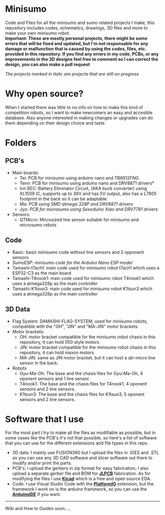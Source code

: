 # Minisumo
Code and Files for all the minisumo and sumo related projects I make, this repository includes codes, schematics, drawings, 3D files and more to make your own minisumo robot.\
**Important: These are mostly personal projects, there might be some errors that will be fixed and updated, but I'm not responsable for any damage or malfunction that is caused by using the codes, files, etc. provided in this repository. If you find any errors in my code, PCBs, or any improvements in the 3D designs feel free to comment so I can correct the design, you can also make a pull request**

*The projects marked in italic are projects that are still on progress*

# Why open source?
When I started there was little to no info on how to make this kind of competition robots, so I want to make newcomers an easy and accesible database.
Also anyone interested in making changes or upgrades can do them depending on their design choice and taste.

# Folders

## PCB's
- Main boards:
  - Tei: PCB for minisumo using arduino nano and TB6612FNG
  - Tenn: PCB for minisumo using arduino nano and DRV8871 drivers*
  - Inn BEC: Battery Eliminator Circuit, (AKA buck converter) using XL1509 IC, supports up to 36V and has 5V output, also has a L7805 footprint in the back so it can be adaptable.
  - *Ma: PCB using SMD atmega 328P and DRV8871 drivers*
  - *Jyo: PCB for microsumo using Seeeduino Xiao and DRV7781 drivers*
- Sensors:
    - QTMicro: Microsized line sensor suitable for minisumo and microsumo robots
## Code
- Basic: basic minisumo code without line sensors and 2 opponent sensors
- *SumoESP: minisumo code for the Arduino Nano ESP model*
- Tamashi-I7ach1: main code used for minisumo robot I7ach1 which uses a ESP32-C3 as the main board
- Tamashi-T4nook1: main code used for minisumo robot T4nook1 which uses a atmega328p as the main controller
- Tamashi-K1tsun3: main code used for minisumo robot K1tsun3 which uses a atmega328p as the main controller
## 3D Data
- Flag System: DAMASHI-FLAG-SYSTEM, used for minisumo robots, compatible with the "OH", "JIN" and "MA-JIN" motor brackets.
- Motor brackets:
  - OH: motor bracket compatible for the minisumo robot chasis in this repository, it can hold 050 style motors
  - JIN: motor bracket compatible for the minisumo robot chasis in this repository, it can hold maxon motors
  - MA-JIN: same as JIN motor bracket, but it can host a qtr-micro line sensor in the back.
- Robots
  - Gyu-Ma-Oh: The base and the chasis files for Gyu-Ma-Oh, 4 oponent sensors and 1 line sensor.
  - T4nook1: The base and the chasis files for T4nook1, 4 oponent sensors and 2 line sensors.
  - K1tsun3: The base and the chasis files for K1tsun3, 5 oponent sensors and 2 line sensors.

# Software that I use
For the most part I try to make all the files as modifiable as possible, but in some cases like the PCB's it's not that possible, so here's a list of software that you can use for the different extensions and file types in this repo.

- 3D data: I mainly use FUSION360 but I upload the files in .IGES and .STL so you can use any 3D CAD software and slicer software out there to modify and/or print the parts.
- PCB's: I upload the gerbers in zip format for easy fabrication, I also upload a separate gerber file and BOM for **[JLPCB](https://jlcpcb.com/)**  fabrication. As for modifying the files I use **[Kicad](https://www.kicad.org/)** which is a free and open source EDA.
- Code: I use Visual Studio Code with the **[PlatformIO](https://platformio.org/)** extension, but the framework I work on is the arduino framework, so you can use the **[ArduinoIDE](https://www.arduino.cc/en/software)** if you want.

---

Wiki and How to Guides soon.....
